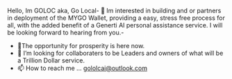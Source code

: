 Hello, Im GOLOC aka, Go Local- 👋 
Im interested in building and or partners in deployment of the MYGO Wallet, providing a easy, stress free process for all, with the added benefit of a Generti AI personal assistance service.
I will be looking forward  to hearing from you.- 
- 🌱The  opportunity for prosperity is here now.
- 💞️ I’m looking for collaboraters to be Leaders and owners of what will be   a Trillion Dollar service.
- 📫 How to reach me ... gololcai@outlook.com 

<!---
golocai/golocai is a ✨ special ✨ repository because its `README.md` (this file) appears on your GitHub profile.
You can click the Preview link to take a look at your changes.
--->
